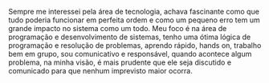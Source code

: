 Sempre me interessei pela área de tecnologia, achava fascinante como que tudo poderia funcionar em perfeita ordem e como um pequeno erro tem um grande impacto no sistema como um todo. Meu foco é na área de programação e desenvolvimento de sistemas, tenho uma ótima lógica de programação e resolução de problemas, aprendo rápido, hands on, trabalho bem em grupo, sou comunicativo e responsável, quando acontece algum problema, na minha visão, é mais prudente que ele seja discutido e comunicado para que nenhum imprevisto maior ocorra.
